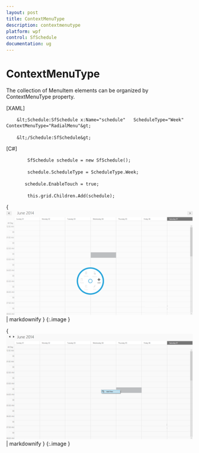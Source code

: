 ```yaml
---
layout: post
title: ContextMenuType
description: contextmenutype 
platform: wpf
control: SfSchedule
documentation: ug
---
```


# ContextMenuType 

The collection of MenuItem elements can be organized by ContextMenuType property.

[XAML]



        &lt;Schedule:SfSchedule x:Name="schedule"   ScheduleType="Week" ContextMenuType="RadialMenu"&gt;

        &lt;/Schedule:SfSchedule&gt;





[C#]



            SfSchedule schedule = new SfSchedule();

            schedule.ScheduleType = ScheduleType.Week;

           schedule.EnableTouch = true;  

            this.grid.Children.Add(schedule);





{ ![](ContextMenuType_images/ContextMenuType_img1.png) | markdownify }
{:.image }


{ ![](ContextMenuType_images/ContextMenuType_img2.png) | markdownify }
{:.image }




